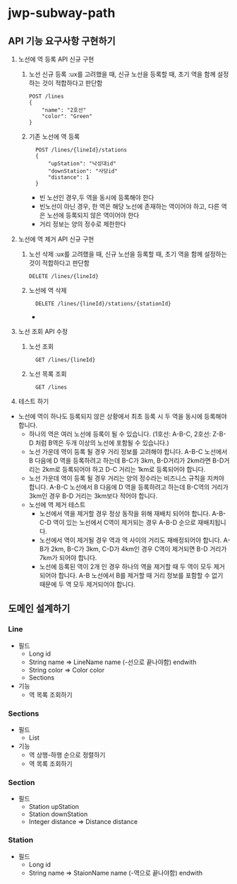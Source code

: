 # jwp-subway-path

## API 기능 요구사항 구현하기

1. 노선에 역 등록 API 신규 구현
    1. 노선 신규 등록
       :ux를 고려했을 때, 신규 노선을 등록할 때, 초기 역을 함께 설정하는 것이 적합하다고 판단함
         ```
         POST /lines
         {
             "name": "2호선"
             "color": "Green"
         }
         ```

    2. 기존 노선에 역 등록
       ```
         POST /lines/{lineId}/stations
         {
             "upStation": "낙성대id"
             "downStation": "사당id"
             "distance": 1
         }
         ```
        - 빈 노선인 경우,두 역을 동시에 등록해야 한다
        - 빈노선이 아닌 경우, 한 역은 해당 노선에 존재하는 역이어야 하고, 다른 역은 노선에 등록되지 않은 역이어야 한다 
        - 거리 정보는 양의 정수로 제한한다

2. 노선에 역 제거 API 신규 구현
    1. 노선 삭제
       :ux를 고려했을 때, 신규 노선을 등록할 때, 초기 역을 함께 설정하는 것이 적합하다고 판단함
         ```
         DELETE /lines/{lineId}
         ```

    2. 노선에 역 삭제
       ```
         DELETE /lines/{lineId}/stations/{stationId}
       ```
       - 
3. 노선 조회 API 수정
    1. 노선 조회
        ```
          GET /lines/{lineId}
        ```
    
    2. 노선 목록 조회
        ```
          GET /lines
        ```
    
4. 테스트 하기
 - 노선에 역이 하나도 등록되지 않은 상황에서 최초 등록 시 두 역을 동시에 등록해야 합니다. 
   - 하나의 역은 여러 노선에 등록이 될 수 있습니다.
     (1호선: A-B-C, 2호선: Z-B-D 처럼 B역은 두개 이상의 노선에 포함될 수 있습니다.)
   - 노선 가운데 역이 등록 될 경우 거리 정보를 고려해야 합니다.
     A-B-C 노선에서 B 다음에 D 역을 등록하려고 하는데
     B-C가 3km, B-D거리가 2km라면 B-D거리는 2km로 등록되어야 하고 D-C 거리는 1km로 등록되어야 합니다.
   - 노선 가운데 역이 등록 될 경우 거리는 양의 정수라는 비즈니스 규칙을 지켜야 합니다. 
     A-B-C 노선에서 B 다음에 D 역을 등록하려고 하는데
     B-C역의 거리가 3km인 경우 B-D 거리는 3km보다 적어야 합니다.
   - 노선에 역 제거 테스트
     - 노선에서 역을 제거할 경우 정상 동작을 위해 재배치 되어야 합니다.
        A-B-C-D 역이 있는 노선에서 C역이 제거되는 경우 A-B-D 순으로 재배치됩니다.
     - 노선에서 역이 제거될 경우 역과 역 사이의 거리도 재배정되어야 합니다. 
       A-B가 2km, B-C가 3km, C-D가 4km인 경우 C역이 제거되면 B-D 거리가 7km가 되어야 합니다.
     - 노선에 등록된 역이 2개 인 경우 하나의 역을 제거할 때 두 역이 모두 제거되어야 합니다. 
       A-B 노선에서 B를 제거할 때 거리 정보를 포함할 수 없기 때문에 두 역 모두 제거되어야 합니다.


## 도메인 설계하기
### Line
- 필드
  - Long id
  - String name => LineName name (-선으로 끝나야함) endwith
  - String color => Color color
  - Sections
- 기능
  - 역 목록 조회하기

### Sections
- 필드
  - List<Section>
- 기능
  - 역 상행-하행 순으로 정렬하기
  - 역 목록 조회하기

### Section
- 필드
  - Station upStation
  - Station downStation
  - Integer distance => Distance distance

### Station
- 필드
  - Long id
  - String name => StaionName name (-역으로 끝나야함)  endwith
